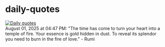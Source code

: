 # daily-quotes
[![Daily quotes](https://github.com/ceepu8/daily-quotes/actions/workflows/daily-quote.yml/badge.svg)](https://github.com/ceepu8/daily-quotes/actions/workflows/daily-quote.yml)<br/>
August 01, 2025 at 04:47 PM: "The time has come to turn your heart into a temple of fire. Your essence is gold hidden in dust. To reveal its splendor you need to burn in the fire of love." - Rumi

